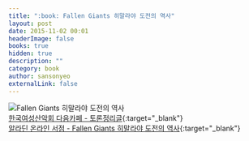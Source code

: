 ```yaml
---
title: ":book: Fallen Giants 히말라야 도전의 역사"
layout: post
date: 2015-11-02 00:01
headerImage: false
books: true
hidden: true
description: ""
category: book
author: sansonyeo
externalLink: false
---
```

![Fallen Giants 히말라야 도전의 역사](https://image.aladin.co.kr/product/6996/26/cover500/8996745510_1.jpg)
<br>[한국여성산악회 다음카페 - 토론정리글](https://cafe.daum.net/8848kwca/5NO3/165){:target="_blank"}
<br>[알라딘 온라인 서점 - Fallen Giants 히말라야 도전의 역사](https://www.aladin.co.kr/shop/wproduct.aspx?ItemId=69962671&start=slayer){:target="_blank"}
<script src="https://utteranc.es/client.js"
        repo="sansonyeo/mountain-book"
        issue-term="pathname"
        theme="github-dark"
        crossorigin="anonymous"
        async>
</script>
